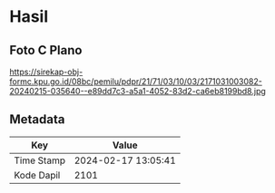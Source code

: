 # Hasil

## Foto C Plano

https://sirekap-obj-formc.kpu.go.id/08bc/pemilu/pdpr/21/71/03/10/03/2171031003082-20240215-035640--e89dd7c3-a5a1-4052-83d2-ca6eb8199bd8.jpg


## Metadata

| Key        | Value               |
| ---------- | ------------------- |
| Time Stamp | 2024-02-17 13:05:41 |
| Kode Dapil | 2101                |



